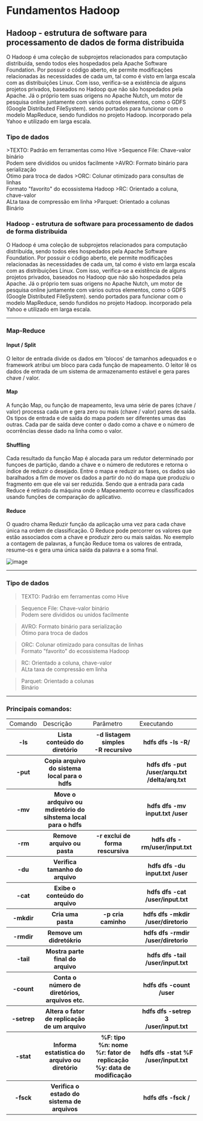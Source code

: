 <h1>Fundamentos Hadoop</h1>
<p>

## Hadoop - estrutura de software para processamento de dados de forma distribuida
</p>

<p>
O Hadoop é uma coleção de subprojetos relacionados para computação distribuída, sendo todos eles hospedados pela Apache Software Foundation. Por possuir o código aberto, ele permite modificações relacionadas às necessidades de cada um, tal como é visto em larga escala com as distribuições Linux. Com isso, verifica-se a existência de alguns projetos privados, baseados no Hadoop que não são hospedados pela Apache. Já o próprio tem suas origens no Apache Nutch, um motor de pesquisa online juntamente com vários outros elementos, como o GDFS (Google Distributed FileSystem). sendo portados para funcionar com o modelo MapReduce, sendo fundidos no projeto Hadoop. incorporado pela Yahoo e utilizado em larga escala.
</p>

<h3>Tipo de dados</h3>
<p>
>TEXTO: Padrão em ferramentas como Hive
>Sequence File: Chave-valor binário <br/> Podem sere divididos ou unidos facilmente
>AVRO: Formato binário para serialização <br/> Ótimo para troca de dados
>ORC: Colunar otimizado para consultas de linhas <br/> Formato "favorito" do ecossistema Hadoop
>RC: Orientado a coluna, chave-valor <br/> ALta taxa de compressão em linha
>Parquet: Orientado a colunas <br/> Binário
</p>



### Hadoop - estrutura de software para processamento de dados de forma distribuida

</p>

<p>
O Hadoop é uma coleção de subprojetos relacionados para computação distribuída, sendo todos eles hospedados pela Apache Software Foundation. Por possuir o código aberto, ele permite modificações relacionadas às necessidades de cada um, tal como é visto em larga escala com as distribuições Linux. Com isso, verifica-se a existência de alguns projetos privados, baseados no Hadoop que não são hospedados pela Apache. Já o próprio tem suas origens no Apache Nutch, um motor de pesquisa online juntamente com vários outros elementos, como o GDFS (Google Distributed FileSystem). sendo portados para funcionar com o modelo MapReduce, sendo fundidos no projeto Hadoop. incorporado pela Yahoo e utilizado em larga escala.
</p>
<hr/>

<h3>Map-Reduce</h3>

<p>
<h4>Input / Split</h4>
O leitor de entrada divide os dados em 'blocos' de tamanhos adequados e o framework atribui um bloco para cada função de mapeamento. O leitor lê os dados de entrada de um sistema de armazenamento estável e gera pares chave / valor.

<h4>Map</h4>
A função Map, ou função de mapeamento, leva uma série de pares (chave / valor) processa cada um e gera zero ou mais (chave / valor) pares de saída. Os tipos de entrada e de saída do mapa podem ser diferentes umas das outras. Cada par de saída deve conter o dado como a chave e o número de ocorrências desse dado na linha como o valor.

<h4>Shuffling</h4>
Cada resultado da função Map é alocada para um redutor determinado por funçoes de partição, dando a chave e o número de redutores e retorna o índice de reduzir o desejado.  Entre o mapa e reduzir as fases, os dados são baralhados a fim de mover os dados a partir do nó do mapa que produziu o fragmento em que ele vai ser reduzida. Sendo que a entrada para cada Reduce é retirado da máquina onde o Mapeamento ocorreu e classificados usando funções de comparação do aplicativo.

<h4>Reduce</h4>
O quadro chama Reduzir função da aplicação uma vez para cada chave única na ordem de classificação. O Reduce pode percorrer os valores que estão associados com a chave e produzir zero ou mais saídas. No exemplo a contagem de palavras, a função Reduce toma os valores de entrada, resume-os e gera uma única saída da palavra e a soma final.

</p>

![image](https://user-images.githubusercontent.com/22823453/184931935-90cb0d9e-8b1f-4e11-b12f-a96a0da48003.png)

<hr/>
<h3>Tipo de dados</h3>
<p>

>TEXTO: Padrão em ferramentas como Hive

>Sequence File: Chave-valor binário <br/> Podem sere divididos ou unidos facilmente

>AVRO: Formato binário para serialização <br/> Ótimo para troca de dados

>ORC: Colunar otimizado para consultas de linhas <br/> Formato "favorito" do ecossistema Hadoop

>RC: Orientado a coluna, chave-valor <br/> ALta taxa de compressão em linha

>Parquet: Orientado a colunas <br/> Binário

</p>

<hr/>


<h3>Principais comandos:</h3>

<div align="center">
<table>
<b>
  <tr>
  <td>Comando</td>
  <td>Descrição</td>
  <td>Parâmetro</td>
  <td>Executando</td>
  </tr>
</b>
  <tr>
  <th>-ls</th>
  <th>Lista conteúdo do diretório</th>
  <th>-d listagem simples </br> -R recursivo</th>
  <th>hdfs dfs -ls -R/</th>
  </tr>

  <tr>
  <th>-put</th>
  <th>Copia arquivo do sistema local para o hdfs</th>
  <th></th>
  <th>hdfs dfs -put /user/arqu.txt </br> /delta/arq.txt</th>
  </tr>

  <tr>
  <th>-mv</th>
  <th>Move o ardquivo ou mdiretório do sihstema local para o hdfs</th>
  <th></th>
  <th>hdfs dfs -mv input.txt /user</th>
  </tr>

  <tr>
  <th>-rm</th>
  <th>Remove arquivo ou pasta</th>
  <th>-r exclui de forma rescursiva</th>
  <th>hdfs dfs -rm/user/input.txt</th>
  </tr>

  <tr>
  <th>-du</th>
  <th>Verifica tamanho do arquivo</th>
  <th></th>
  <th>hdfs dfs -du input.txt /user</th>
  </tr>

  <tr>
  <th>-cat</th>
  <th>Exibe o conteúdo do arquivo</th>
  <th></th>
  <th>hdfs dfs -cat /user/input.txt</th>
  </tr>

  <tr>
  <th>-mkdir</th>
  <th>Cria uma pasta</th>
  <th>-p cria caminho</th>
  <th>hdfs dfs -mkdir /user/diretorio</th>
  </tr>

  <tr>
  <th>-rmdir</th>
  <th>Remove um didretókrio</th>
  <th></th>
  <th>hdfs dfs -rmdir /user/diretorio</th>
  </tr>

  <tr>
  <th>-tail</th>
  <th>Mostra parte final do arquivo</th>
  <th></th>
  <th>hdfs dfs -tail /user/input.txt</th>
  </tr>

  <tr>
  <th>-count</th>
  <th>Conta o número de diretórios, arquivos etc.</th>
  <th></th>
  <th>hdfs dfs -count /user</th>
  </tr>

  <tr>
  <th>-setrep</th>
  <th>Altera o fator de replicação de um arquivo</th>
  <th></th>
  <th>hdfs dfs -setrep 3 </br> /user/input.txt</th>
  </tr>

  <tr>
  <th>-stat</th>
  <th>Informa estatistica do arquivo ou diretório</th>
  <th>%F: tipo </br> %n: nome </br> %r: fator de replicação </br> %y: data de modificação</th>
  <th>hdfs dfs -stat %F /user/input.txt</th>
  </tr>

  <tr>
  <th>-fsck</th>
  <th>Verifica o estado do sistema de arquivos</th>
  <th></th>
  <th>hdfs dfs -fsck / </th>
  </tr>

</table>
</div> 
